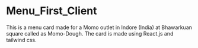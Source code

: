 # Menu_First_Client
This is a menu card made for a Momo outlet in Indore (India) at Bhawarkuan square called as Momo-Dough.
The card is made using React.js and tailwind css.
